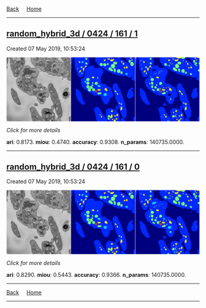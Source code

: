
[Back](..)&nbsp;&nbsp;&nbsp;&nbsp;&nbsp;[Home](https://leapmanlab.github.io/snapshots)

---

<div class="summary"><a href="1"><h2>random_hybrid_3d / 0424 / 161 / 1</h2></a><p>Created 07 May 2019, 10:53:24
</p><a href="1"><img src="1/media/summary.png" align="center"></a><p>
<i>Click for more details</i>
</p></div>

**ari**: 0.8173. **miou**: 0.4740. **accuracy**: 0.9308. **n_params**: 140735.0000. 

---

<div class="summary"><a href="0"><h2>random_hybrid_3d / 0424 / 161 / 0</h2></a><p>Created 07 May 2019, 10:53:24
</p><a href="0"><img src="0/media/summary.png" align="center"></a><p>
<i>Click for more details</i>
</p></div>

**ari**: 0.8290. **miou**: 0.5443. **accuracy**: 0.9366. **n_params**: 140735.0000. 

---

[Back](..)&nbsp;&nbsp;&nbsp;&nbsp;&nbsp;[Home](https://leapmanlab.github.io/snapshots)

---
